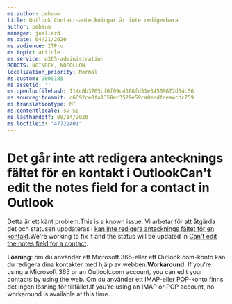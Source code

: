```yaml
---
ms.author: pebaum
title: Outlook Contact-anteckningar är inte redigerbara
author: pebaum
manager: joallard
ms.date: 04/21/2020
ms.audience: ITPro
ms.topic: article
ms.service: o365-administration
ROBOTS: NOINDEX, NOFOLLOW
localization_priority: Normal
ms.custom: 9000185
ms.assetid: ''
ms.openlocfilehash: 114c0b3765bf6f09c4368fd51e34509672d54c56
ms.sourcegitcommit: c6692ce0fa1358ec3529e59ca0ecdfdea4cdc759
ms.translationtype: MT
ms.contentlocale: sv-SE
ms.lasthandoff: 09/14/2020
ms.locfileid: "47722401"
---
```

# <a name="cant-edit-the-notes-field-for-a-contact-in-outlook"></a><span data-ttu-id="4bf7d-102">Det går inte att redigera antecknings fältet för en kontakt i Outlook</span><span class="sxs-lookup"><span data-stu-id="4bf7d-102">Can't edit the notes field for a contact in Outlook</span></span>
<span data-ttu-id="4bf7d-103">Detta är ett känt problem.</span><span class="sxs-lookup"><span data-stu-id="4bf7d-103">This is a known issue.</span></span> <span data-ttu-id="4bf7d-104">Vi arbetar för att åtgärda det och statusen uppdateras i [kan inte redigera antecknings fältet för en kontakt](https://support.office.com/article/fb8394ce-04ce-48b5-bae4-be46f77f10fe).</span><span class="sxs-lookup"><span data-stu-id="4bf7d-104">We're working to fix it and the status will be updated in [Can't edit the notes field for a contact](https://support.office.com/article/fb8394ce-04ce-48b5-bae4-be46f77f10fe).</span></span>

<span data-ttu-id="4bf7d-105">**Lösning**: om du använder ett Microsoft 365-eller ett Outlook.com-konto kan du redigera dina kontakter med hjälp av webben.</span><span class="sxs-lookup"><span data-stu-id="4bf7d-105">**Workaround**: If you're using a Microsoft 365 or an Outlook.com account, you can edit your contacts by using the web.</span></span> <span data-ttu-id="4bf7d-106">Om du använder ett IMAP-eller POP-konto finns det ingen lösning för tillfället.</span><span class="sxs-lookup"><span data-stu-id="4bf7d-106">If you're using an IMAP or POP account, no workaround is available at this time.</span></span>